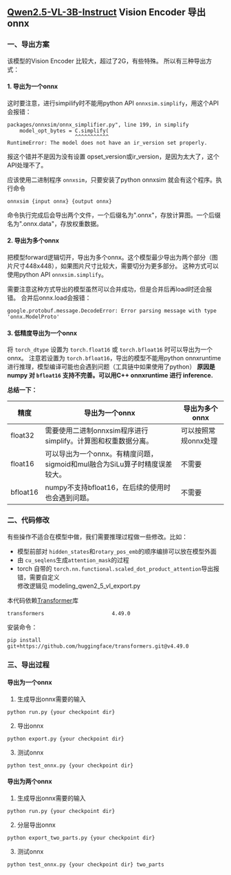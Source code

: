 ## [Qwen2.5-VL-3B-Instruct](https://huggingface.co/Qwen/Qwen2.5-VL-3B-Instruct) Vision Encoder 导出 onnx

### 一、导出方案
该模型的Vision Encoder 比较大，超过了2G，有些特殊。
所以有三种导出方式：
#### 1. 导出为一个onnx  
这时要注意，进行simpilify时不能用python API `onnxsim.simplify`，用这个API会报错：
```
packages/onnxsim/onnx_simplifier.py", line 199, in simplify
    model_opt_bytes = C.simplify(
                      ^^^^^^^^^^^
RuntimeError: The model does not have an ir_version set properly.
```
报这个错并不是因为没有设置 opset_version或ir_version，是因为太大了，这个API处理不了。

应该使用二进制程序 `onnxsim`，只要安装了python onnxsim 就会有这个程序。执行命令
```
onnxsim {input onnx} {output onnx}
```
命令执行完成后会导出两个文件，一个后缀名为".onnx"，存放计算图。一个后缀名为".onnx.data"，存放权重数据。

#### 2. 导出为多个onnx  
把模型forward逻辑切开，导出为多个onnx。这个模型最少导出为两个部分（图片尺寸448x448），如果图片尺寸比较大，需要切分为更多部分。
这种方式可以使用python API `onnxsim.simplify`。

需要注意这种方式导出的模型虽然可以合并成功，但是合并后再load时还会报错。
合并后onnx.load会报错：
```
google.protobuf.message.DecodeError: Error parsing message with type 'onnx.ModelProto'
```

#### 3. 低精度导出为一个onnx  
将 `torch_dtype` 设置为 `torch.float16` 或 `torch.bfloat16` 时可以导出为一个onnx。
注意若设置为 `torch.bfloat16`，导出的模型不能用python onnxruntime进行推理，模型编译可能也会遇到问题（工具链中如果使用了python）
**原因是 numpy 对 `bfloat16` 支持不完善。可以用C++ onnxruntime 进行 inference.**


**总结一下：**

| 精度 | 导出为一个onnx | 导出为多个onnx |
|------|------|--------|
| float32 | 需要使用二进制onnxsim程序进行simplify。计算图和权重数据分离。   | 可以按照常规onnx处理 |
| float16 | 可以导出为一个onnx。有精度问题，sigmoid和mul融合为SiLu算子时精度误差较大。   | 不需要 |
| bfloat16 | numpy不支持bfloat16，在后续的使用时也会遇到问题。   | 不需要 |


### 二、代码修改  
有些操作不适合在模型中做，我们需要推理过程做一些修改。比如：
* 模型前部对 `hidden_states`和`rotary_pos_emb`的顺序编排可以放在模型外面
* 由 `cu_seqlens`生成`attention_mask`的过程  
* torch 自带的 `torch.nn.functional.scaled_dot_product_attention`导出报错，需要自定义  
修改逻辑见 modeling_qwen2_5_vl_export.py  

本代码依赖[Transformer](https://github.com/huggingface/transformers.git)库
```
transformers                      4.49.0
```
安装命令：
```
pip install git+https://github.com/huggingface/transformers.git@v4.49.0
```

### 三、导出过程

#### 导出为一个onnx
1. 生成导出onnx需要的输入
```
python run.py {your checkpoint dir}
```
2. 导出onnx
```
python export.py {your checkpoint dir}
```
3. 测试onnx
```
python test_onnx.py {your checkpoint dir}
```

#### 导出为两个onnx
1. 生成导出onnx需要的输入
```
python run.py {your checkpoint dir}
```
2. 分层导出onnx
```
python export_two_parts.py {your checkpoint dir}
```
3. 测试onnx
```
python test_onnx.py {your checkpoint dir} two_parts
```
